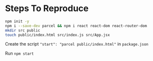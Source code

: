# Steps To Reproduce

```bash
npm init -y
npm i --save-dev parcel && npm i react react-dom react-router-dom
mkdir src public
touch public/index.html src/index.js src/App.jsx
```

Create the script `"start": "parcel public/index.html"` in `package.json`

Run `npm start`
